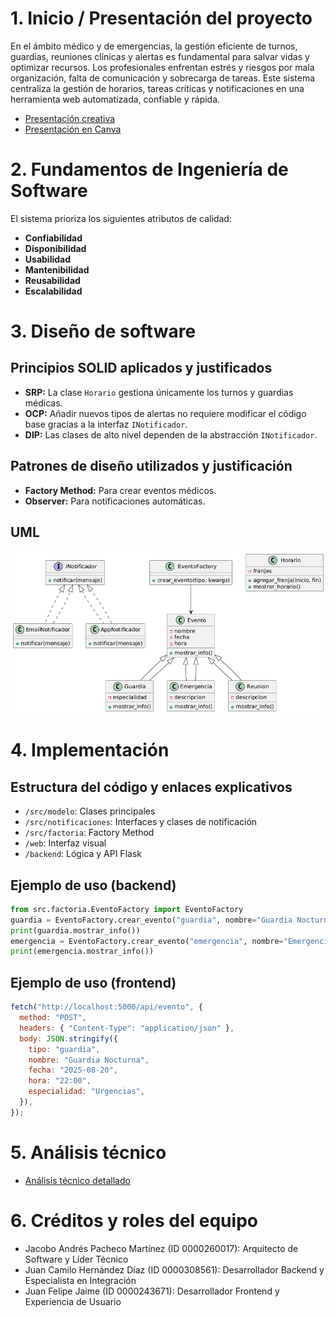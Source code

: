 # 1. Inicio / Presentación del proyecto

En el ámbito médico y de emergencias, la gestión eficiente de turnos, guardias, reuniones clínicas y alertas es fundamental para salvar vidas y optimizar recursos. Los profesionales enfrentan estrés y riesgos por mala organización, falta de comunicación y sobrecarga de tareas. Este sistema centraliza la gestión de horarios, tareas críticas y notificaciones en una herramienta web automatizada, confiable y rápida.

- [Presentación creativa](docs/Presentacion_Creativa.md)
- [Presentación en Canva](https://www.canva.com/design/DAGwdS9Fnm8/BmZbxAsDl4N1BSSDWAEj0g/edit)

# 2. Fundamentos de Ingeniería de Software

El sistema prioriza los siguientes atributos de calidad:

- **Confiabilidad**
- **Disponibilidad**
- **Usabilidad**
- **Mantenibilidad**
- **Reusabilidad**
- **Escalabilidad**

# 3. Diseño de software

## Principios SOLID aplicados y justificados

- **SRP:** La clase `Horario` gestiona únicamente los turnos y guardias médicas.
- **OCP:** Añadir nuevos tipos de alertas no requiere modificar el código base gracias a la interfaz `INotificador`.
- **DIP:** Las clases de alto nivel dependen de la abstracción `INotificador`.

## Patrones de diseño utilizados y justificación

- **Factory Method:** Para crear eventos médicos.
- **Observer:** Para notificaciones automáticas.

## UML

![Diagrama de clases UML (PlantUML)](docs/UML.png)

# 4. Implementación

## Estructura del código y enlaces explicativos

- `/src/modelo`: Clases principales
- `/src/notificaciones`: Interfaces y clases de notificación
- `/src/factoria`: Factory Method
- `/web`: Interfaz visual
- `/backend`: Lógica y API Flask

## Ejemplo de uso (backend)

```python
from src.factoria.EventoFactory import EventoFactory
guardia = EventoFactory.crear_evento("guardia", nombre="Guardia Nocturna", fecha="2025-08-20", hora="22:00", especialidad="Urgencias")
print(guardia.mostrar_info())
emergencia = EventoFactory.crear_evento("emergencia", nombre="Emergencia Cardiaca", fecha="2025-08-20", hora="03:00", descripcion="Paciente con paro cardíaco")
print(emergencia.mostrar_info())
```

## Ejemplo de uso (frontend)

```js
fetch("http://localhost:5000/api/evento", {
  method: "POST",
  headers: { "Content-Type": "application/json" },
  body: JSON.stringify({
    tipo: "guardia",
    nombre: "Guardia Nocturna",
    fecha: "2025-08-20",
    hora: "22:00",
    especialidad: "Urgencias",
  }),
});
```

# 5. Análisis técnico

- [Análisis técnico detallado](docs/Analisis_Tecnico.md)

# 6. Créditos y roles del equipo

- Jacobo Andrés Pacheco Martínez (ID 0000260017): Arquitecto de Software y Líder Técnico
- Juan Camilo Hernández Díaz (ID 0000308561): Desarrollador Backend y Especialista en Integración
- Juan Felipe Jaime (ID 0000243671): Desarrollador Frontend y Experiencia de Usuario
